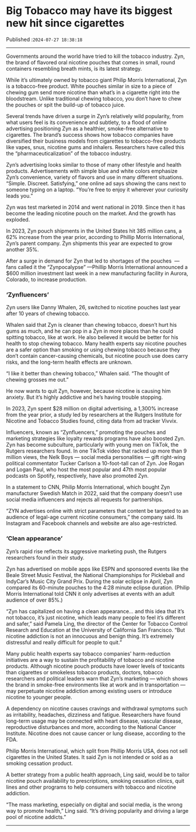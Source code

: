 # Big Tobacco may have its biggest new hit since cigarettes

Published :`2024-07-27 18:38:18`

---

Governments around the world have tried to kill the tobacco industry. Zyn, the brand of flavored oral nicotine pouches that comes in small, round containers resembling breath mints, is its latest strategy.

While it’s ultimately owned by tobacco giant Philip Morris International, Zyn is a tobacco-free product. White pouches similar in size to a piece of chewing gum send more nicotine than what’s in a cigarette right into the bloodstream. Unlike traditional chewing tobacco, you don’t have to chew the pouches or spit the build-up of tobacco juice.

Several trends have driven a surge in Zyn’s relatively wild popularity, from what users feel is its convenience and subtlety, to a flood of online advertising positioning Zyn as a healthier, smoke-free alternative to cigarettes. The brand’s success shows how tobacco companies have diversified their business models from cigarettes to tobacco-free products like vapes, snus, nicotine gums and inhalers. Researchers have called this the “pharmaceuticalization” of the tobacco industry.

Zyn’s advertising looks similar to those of many other lifestyle and health products. Advertisements with simple blue and white colors emphasize Zyn’s convenience, variety of flavors and use in many different situations. “Simple. Discreet. Satisfying,” one online ad says showing the cans next to someone typing on a laptop. “You’re free to enjoy it wherever your curiosity leads you.”

Zyn was test marketed in 2014 and went national in 2019. Since then it has become the leading nicotine pouch on the market. And the growth has exploded.

In 2023, Zyn pouch shipments in the United States hit 385 million cans, a 62% increase from the year prior, according to Phillip Morris International, Zyn’s parent company. Zyn shipments this year are expected to grow another 35%.

After a surge in demand for Zyn that led to shortages of the pouches  — fans called it the “Zynpocalypse” —Phillip Morris International announced a $600 million investment last week in a new manufacturing facility in Aurora, Colorado, to increase production.

### ‘Zynfluencers’

Zyn users like Danny Whalen, 26, switched to nicotine pouches last year after 10 years of chewing tobacco.

Whalen said that Zyn is cleaner than chewing tobacco, doesn’t hurt his gums as much, and he can pop in a Zyn in more places than he could spitting tobacco, like at work. He also believed it would be better for his health to stop chewing tobacco. Many health experts say nicotine pouches are a safer option than smoking or using chewing tobacco because they don’t contain cancer-causing chemicals, but nicotine pouch use does carry risks, and the long-term health effects are unknown.

“I like it better than chewing tobacco,” Whalen said. “The thought of chewing grosses me out.”

He now wants to quit Zyn, however, because nicotine is causing him anxiety. But it’s highly addictive and he’s having trouble stopping.

In 2023, Zyn spent $28 million on digital advertising, a 1,300% increase from the year prior, a study led by researchers at the Rutgers Institute for Nicotine and Tobacco Studies found, citing data from ad tracker Vivvix.

Influencers, known as “Zynfluencers,” promoting the pouches and marketing strategies like loyalty rewards programs have also boosted Zyn. Zyn has become subculture, particularly with young men on TikTok, the Rutgers researchers found. In one TikTok video that racked up more than 9 million views, the Nelk Boys — social media personalities — gift right-wing political commentator Tucker Carlson a 10-foot-tall can of Zyn. Joe Rogan and Logan Paul, who host the most popular and 47th most popular podcasts on Spotify, respectively, have also promoted Zyn.

In a statement to CNN, Philip Morris International, which bought Zyn manufacturer Swedish Match in 2022, said that the company doesn’t use social media influencers and rejects all requests for partnerships.

“ZYN advertises online with strict parameters that content be targeted to an audience of legal-age current nicotine consumers,” the company said. Its Instagram and Facebook channels and website are also age-restricted.

### ‘Clean appearance’

Zyn’s rapid rise reflects its aggressive marketing push, the Rutgers researchers found in their study.

Zyn has advertised on mobile apps like ESPN and sponsored events like the Beale Street Music Festival, the National Championships for Pickleball and IndyCar’s Music City Grand Prix. During the solar eclipse in April, Zyn compared its 60-minute pouches to the 4:28 minute eclipse duration. (Philip Morris International told CNN it only advertises at events with an adult audience of over 85%.)

“Zyn has capitalized on having a clean appearance… and this idea that it’s not tobacco, it’s just nicotine, which leads many people to feel it’s different and safer,” said Pamela Ling, the director of the Center for Tobacco Control Research and Education at the University of California San Francisco. “But nicotine addiction is not an innocuous and benign thing. It’s extremely distressful and really difficult for people to quit.”

Many public health experts say tobacco companies’ harm-reduction initiatives are a way to sustain the profitability of tobacco and nicotine products. Although nicotine pouch products have lower levels of toxicants than cigarettes or smokeless tobacco products, doctors, tobacco researchers and political leaders warn that Zyn’s marketing — which shows the brand in smoke-free environments like at work and in transportation — may perpetuate nicotine addiction among existing users or introduce nicotine to younger people.

A dependency on nicotine causes cravings and withdrawal symptoms such as irritability, headaches, dizziness and fatigue. Researchers have found long-term usage may be connected with heart disease, vascular disease, reproductive disturbances and more, according to the National Cancer Institute. Nicotine does not cause cancer or lung disease, according to the FDA.

Philip Morris International, which split from Phillip Morris USA, does not sell cigarettes in the United States. It said Zyn is not intended or sold as a smoking cessation product.

A better strategy from a public health approach, Ling said, would be to tailor nicotine pouch availability to prescriptions, smoking cessation clinics, quit lines and other programs to help consumers with tobacco and nicotine addiction.

“The mass marketing, especially on digital and social media, is the wrong way to promote health,” Ling said. “It’s driving popularity and driving a large pool of nicotine addicts.”

---

